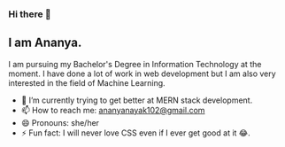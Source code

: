 ### Hi there 🌻

<!--
**Ananya2001-an/Ananya2001-an** is a ✨ _special_ ✨ repository because its `README.md` (this file) appears on your GitHub profile.

Here are some ideas to get you started:-->

## I am Ananya. 
I am pursuing my Bachelor's Degree in Information Technology at the moment.
I have done a lot of work in web development but I am also very interested in the field of Machine Learning.  

- 🌱 I’m currently trying to get better at MERN stack development.
- 📫 How to reach me: ananyanayak102@gmail.com
- 😄 Pronouns: she/her
- ⚡ Fun fact: I will never love CSS even if I ever get good at it 😂.

